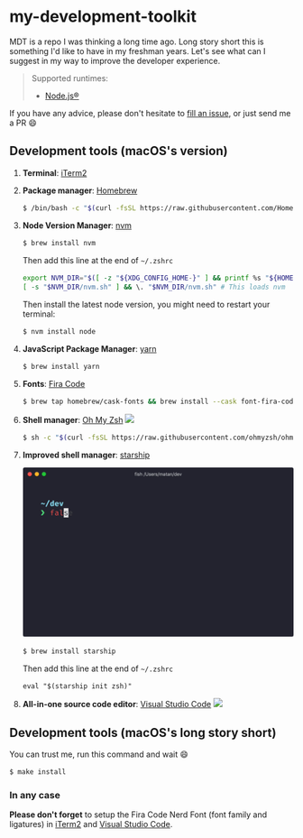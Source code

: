 # my-development-toolkit
MDT is a repo I was thinking a long time ago. Long story short this is something I'd like to have in my freshman years. Let's see what can I suggest in my way to improve the developer experience.

> Supported runtimes:
> - [Node.js®](https://nodejs.org/)

If you have any advice, please don't hesitate to [fill an issue](./issues), or just send me a PR :smile: 


## Development tools (macOS's version)
1. **Terminal**: [iTerm2](https://iterm2.com)

2. **Package manager**: [Homebrew](https://brew.sh)
    ```bash
    $ /bin/bash -c "$(curl -fsSL https://raw.githubusercontent.com/Homebrew/install/HEAD/install.sh)"
    ```

3. **Node Version Manager**: [nvm](https://github.com/nvm-sh/nvm)
   ```bash
   $ brew install nvm
   ```
    
   Then add this line at the end of `~/.zshrc`
   ```bash
   export NVM_DIR="$([ -z "${XDG_CONFIG_HOME-}" ] && printf %s "${HOME}/.nvm" || printf %s "${XDG_CONFIG_HOME}/nvm")"
   [ -s "$NVM_DIR/nvm.sh" ] && \. "$NVM_DIR/nvm.sh" # This loads nvm
   ```

   Then install the latest node version, you might need to restart your terminal:
   ```bash
   $ nvm install node
   ```

4. **JavaScript Package Manager**: [yarn](https://yarnpkg.com/)
   ```bash
   $ brew install yarn
   ```

5. **Fonts**: [Fira Code](https://www.programmingfonts.org/#firacode)
    ```bash
    $ brew tap homebrew/cask-fonts && brew install --cask font-fira-code-nerd-font
    ```

6. **Shell manager**: [Oh My Zsh](https://ohmyz.sh)
    ![](https://ohmyz.sh/img/themes/omz-update.png)
    ```bash
    $ sh -c "$(curl -fsSL https://raw.githubusercontent.com/ohmyzsh/ohmyzsh/master/tools/install.sh)"
    ```

7. **Improved shell manager**: [starship](https://starship.rs/)
  
    ![](https://raw.githubusercontent.com/starship/starship/master/media/demo.gif)
    ```bash
    $ brew install starship
    ```

    Then add this line at the end of `~/.zshrc`
    ```
    eval "$(starship init zsh)"
    ```

8. **All-in-one source code editor**: [Visual Studio Code](https://code.visualstudio.com/)
    ![](https://code.visualstudio.com/assets/home/home-screenshot-mac.png)

## Development tools (macOS's long story short)
You can trust me, run this command and wait :smile:
```bash
$ make install
```

### In any case
**Please don't forget** to setup the Fira Code Nerd Font (font family and ligatures) in [iTerm2](https://iterm2.com/documentation-fonts.html) and [Visual Studio Code](https://dev.to/owl777/how-to-show-nerd-fonts-in-visual-studio-code-15fd). 
